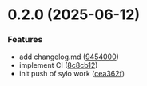 # 0.2.0 (2025-06-12)


### Features

* add changelog.md ([9454000](https://github.com/futureversecom/sdk-unity-sylo/commit/9454000f0dcf77666b977e6cf74ee656ffc94ff7))
* implement CI ([8c8cb12](https://github.com/futureversecom/sdk-unity-sylo/commit/8c8cb1260815064962647ba5cf22d5f559cd8d6a))
* init push of sylo work ([cea362f](https://github.com/futureversecom/sdk-unity-sylo/commit/cea362f80fced2d4ddb252ac5ca7d5f4154de3bf))




